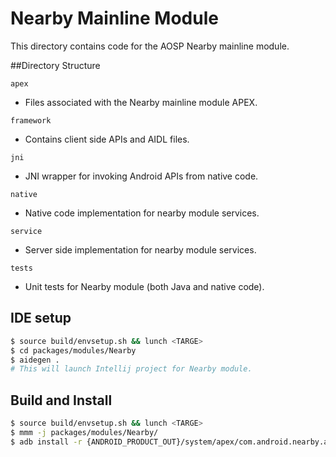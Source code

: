 # Nearby Mainline Module
This directory contains code for the AOSP Nearby mainline module.

##Directory Structure

`apex`
 - Files associated with the Nearby mainline module APEX.

`framework`
 - Contains client side APIs and AIDL files.

`jni`
 - JNI wrapper for invoking Android APIs from native code.

`native`
 - Native code implementation for nearby module services.

`service`
 - Server side implementation for nearby module services.

`tests`
 - Unit tests for Nearby module (both Java and native code).

## IDE setup

```sh
$ source build/envsetup.sh && lunch <TARGE>
$ cd packages/modules/Nearby
$ aidegen .
# This will launch Intellij project for Nearby module.
```

## Build and Install

```sh
$ source build/envsetup.sh && lunch <TARGE>
$ mmm -j packages/modules/Nearby/
$ adb install -r {ANDROID_PRODUCT_OUT}/system/apex/com.android.nearby.apex
```
